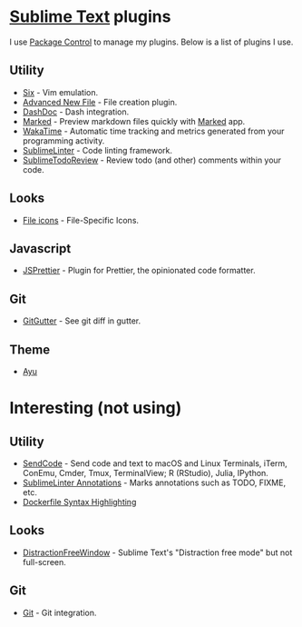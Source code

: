 # [Sublime Text](https://www.sublimetext.com) plugins
I use [Package Control](https://packagecontrol.io/installation) to manage my plugins. Below is a list of plugins I use.

## Utility
- [Six](https://github.com/guillermooo/Six) - Vim emulation.
- [Advanced New File](https://github.com/skuroda/Sublime-AdvancedNewFile) - File creation plugin.
- [DashDoc](https://github.com/farcaller/DashDoc) - Dash integration.
- [Marked](https://github.com/icio/sublime-text-marked) - Preview markdown files quickly with [Marked](http://marked2app.com) app.
- [WakaTime](https://wakatime.com/sublime-text) - Automatic time tracking and metrics generated from your programming activity.
- [SublimeLinter](https://github.com/SublimeLinter/SublimeLinter) - Code linting framework.
- [SublimeTodoReview](https://github.com/jonathandelgado/SublimeTodoReview) - Review todo (and other) comments within your code.

## Looks
- [File icons](https://github.com/ihodev/a-file-icon) - File-Specific Icons.

## Javascript
- [JSPrettier](https://github.com/jonlabelle/SublimeJsPrettier) - Plugin for Prettier, the opinionated code formatter.

## Git
- [GitGutter](https://github.com/jisaacks/GitGutter) - See git diff in gutter.

## Theme
- [Ayu](https://github.com/dempfi/ayu)

# Interesting (not using)
## Utility
- [SendCode](https://github.com/randy3k/SendCode) - Send code and text to macOS and Linux Terminals, iTerm, ConEmu, Cmder, Tmux, TerminalView; R (RStudio), Julia, IPython.
- [SublimeLinter Annotations](https://github.com/SublimeLinter/SublimeLinter-annotations) - Marks annotations such as TODO, FIXME, etc.
- [Dockerfile Syntax Highlighting](https://packagecontrol.io/packages/Dockerfile%20Syntax%20Highlighting)

## Looks
- [DistractionFreeWindow](https://github.com/aziz/DistractionFreeWindow) - Sublime Text's "Distraction free mode" but not full-screen.

## Git
- [Git](https://github.com/kemayo/sublime-text-git) - Git integration.